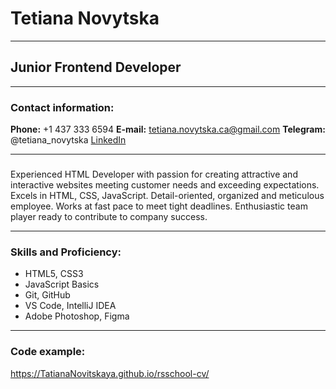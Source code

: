# Tetiana Novytska
___

##  Junior Frontend Developer

___

### Contact information:
__Phone:__ +1 437 333 6594
__E-mail:__ tetiana.novytska.ca@gmail.com
__Telegram:__ @tetiana_novytska
[LinkedIn](https://www.linkedin.com/in/tatiana-novitskaya-663490120/)

___

### 

Experienced HTML Developer with passion for creating attractive and interactive websites meeting customer needs and
exceeding expectations. Excels in HTML, CSS, JavaScript. Detail-oriented, organized and meticulous employee. Works at
fast pace to meet tight deadlines. Enthusiastic team player ready to contribute to company success.

___

### Skills and Proficiency:
* HTML5, CSS3
* JavaScript Basics
* Git, GitHub
* VS Code, IntelliJ IDEA
* Adobe Photoshop, Figma

___

### Code example:




https://TatianaNovitskaya.github.io/rsschool-cv/
